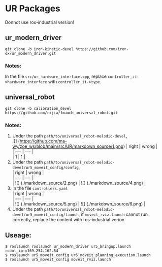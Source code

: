 # UR Packages  
Donnot use ros-industrial version!  
## ur_modern_driver  
`git clone -b iron-kinetic-devel https://github.com/iron-ox/ur_modern_driver.git`  
### Notes:  
In the file `src/ur_hardware_interface.cpp`, replace `controller_it->hardware_interface` with `controller_it->type`.

## universal_robot  
`git clone -b calibration_devel https://github.com/rxjia/fmauch_universal_robot.git`  
### Notes:  
1. Under the path `path/to/universal_robot-melodic-devel`,  
![] (https://github.com/ma-wy/zoe_ws/blob/main/src/UR/markdown_source/1.png)
| right | wrong |  
| --- | --- |   
| 1 | 1 |  
2. Under the path `path/to/universal_robot-melodic-devel/ur5_moveit_config/config`,   
| right | wrong |    
| --- | --- |   
| ![] (./markdown_source/2.png) | ![] (./markdown_source/4.png) |  
3. In the file `controllers.yaml`  
| right | wrong |    
| --- | --- |   
| ![] (./markdown_source/5.png) | ![] (./markdown_source/6.png) |  
4. Under the path `path/to/universal_robot-melodic-devel/ur5_moveit_config/launch`, if `moveit_rviz.launch` cannot run correctly, replace the content with ros-industrial verion.

## Useage:  
`$ roslaunch roslaunch ur_modern_driver ur5_bringup.launch robot_ip:=169.254.162.54`  
`$ roslaunch ur5_moveit_config ur5_moveit_planning_execution.launch`  
`$ roslaunch ur5_moveit_config moveit_rviz.launch`  
